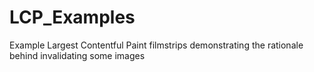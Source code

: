 # LCP_Examples
Example Largest Contentful Paint filmstrips demonstrating the rationale behind invalidating some images
